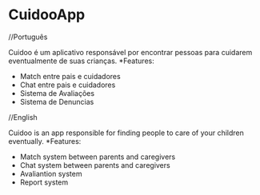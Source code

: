 # CuidooApp
//Português

Cuidoo é um aplicativo responsável por encontrar pessoas para cuidarem eventualmente de suas crianças.
 *Features:
 - Match entre pais e cuidadores
 - Chat entre pais e cuidadores
 - Sistema de Avaliações
 - Sistema de Denuncias
 
//English

Cuidoo is an app responsible for finding people to care of your children eventually.
 *Features:
 - Match system between parents and caregivers
 - Chat system between parents and caregivers
 - Avaliantion system
 - Report system
